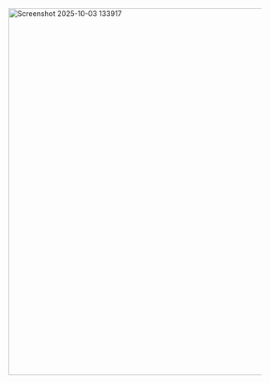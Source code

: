 <img width="1342" height="731" alt="Screenshot 2025-10-03 133917" src="https://github.com/user-attachments/assets/855331e6-82e2-4513-9763-331e137dd9f5" />
